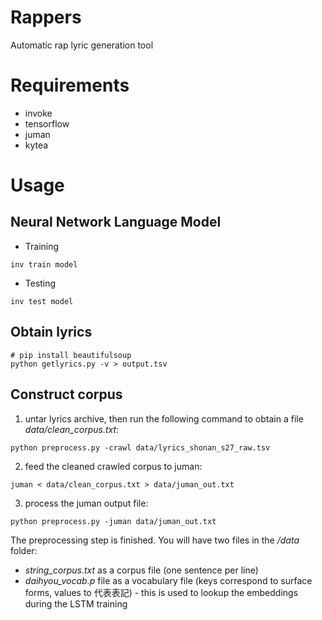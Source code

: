 # Rappers
Automatic rap lyric generation tool

# Requirements

- invoke
- tensorflow
- juman
- kytea

# Usage
## Neural Network Language Model

- Training

```
inv train model
```

- Testing

```
inv test model
```

## Obtain lyrics ##
```
# pip install beautifulsoup
python getlyrics.py -v > output.tsv
```

## Construct corpus ##

1. untar lyrics archive, then run the following command to obtain a file *data/clean_corpus.txt*:
```
python preprocess.py -crawl data/lyrics_shonan_s27_raw.tsv
```
2. feed the cleaned crawled corpus to juman:
```
juman < data/clean_corpus.txt > data/juman_out.txt
```
3. process the juman output file:
```
python preprocess.py -juman data/juman_out.txt
```
The preprocessing step is finished. You will have two files in the */data* folder:

- *string_corpus.txt* as a corpus file (one sentence per line) 
- *daihyou_vocab.p* file as a vocabulary file (keys correspond to surface forms, values to 代表表記) - this is used to lookup the embeddings during the LSTM training


